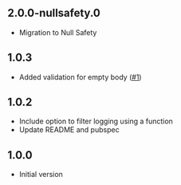 ## 2.0.0-nullsafety.0
- Migration to Null Safety


## 1.0.3
- Added validation for empty body  ([#1](https://github.com/assemmarwan/dio_http_formatter/pull/1))

## 1.0.2

- Include option to filter logging using a function
- Update README and pubspec

## 1.0.0

- Initial version
